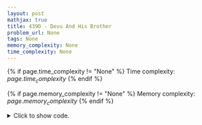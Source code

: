 ```yaml
---
layout: post
mathjax: true
title: 439D - Devu And His Brother
problem_url: None
tags: None
memory_complexity: None
time_complexity: None
---
```




{% if page.time_complexity != "None" %}
Time complexity: ${{ page.time_complexity }}$
{% endif %}

{% if page.memory_complexity != "None" %}
Memory complexity: ${{ page.memory_complexity }}$
{% endif %}

<details>
<summary>
<p style="display:inline">Click to show code.</p>
</summary>
```cpp
{% raw %}
using namespace std;
using ll = long long;
using predicate = function<bool(int)>;
int const NMAX = 1e5 + 11;
int n, m, a[NMAX], b[NMAX];
ll cost(int x)
{
    ll ans = 0;
    for (int i = 0; i < n; ++i)
        ans += max(a[i], x) - a[i];
    for (int i = 0; i < m; ++i)
        ans += b[i] - min(b[i], x);
    return ans;
}
int bs(int l, int r, predicate p)
{
    while (l < r)
    {
        int mid = l + (r - l) / 2;
        if (p(mid))
            r = mid;
        else
            l = mid + 1;
    }
    return l;
}
int main(void)
{
    cin >> n >> m;
    for (int i = 0; i < n; ++i)
        cin >> a[i];
    for (int i = 0; i < m; ++i)
        cin >> b[i];
    int x = bs(0, *max_element(b, b + m), [](int x) {
        return (cost(x + 1) - cost(x)) >= 0;
    });
    cout << cost(x) << endl;
    return 0;
}

{% endraw %}
```
</details>

